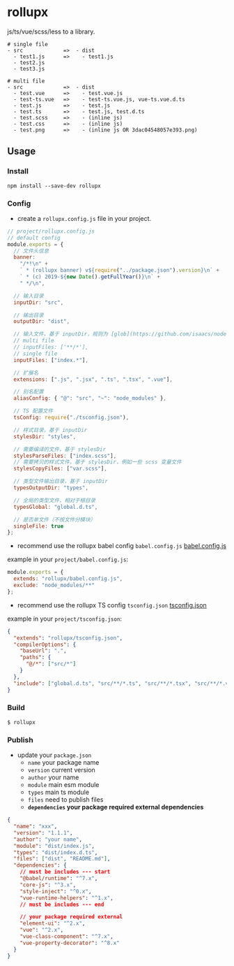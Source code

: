 # rollupx

js/ts/vue/scss/less to a library.

```
# single file
- src             =>  - dist
  - test1.js      =>    - test1.js
  - test2.js
  - test3.js

# multi file
- src             =>  - dist
  - test.vue      =>    - test.vue.js
  - test-ts.vue   =>    - test-ts.vue.js, vue-ts.vue.d.ts
  - test.js       =>    - test.js
  - test.ts       =>    - test.js, test.d.ts
  - test.scss     =>    - (inline js)
  - test.css      =>    - (inline js)
  - test.png      =>    - (inline js OR 3dac04548057e393.png)
```

## Usage

### Install

```
npm install --save-dev rollupx
```

### Config

- create a `rollupx.config.js` file in your project.

```js
// project/rollupx.config.js
// default config
module.exports = {
  // 文件头信息
  banner:
    "/*!\n" +
    ` * (rollupx banner) v${require("../package.json").version}\n` +
    ` * (c) 2019-${new Date().getFullYear()}\n` +
    " */\n",

  // 输入目录
  inputDir: "src",

  // 输出目录
  outputDir: "dist",

  // 输入文件，基于 inputDir，规则为 [glob](https://github.com/isaacs/node-glob) 语句
  // multi file
  // inputFiles: ['**/*'],
  // single file
  inputFiles: ["index.*"],

  // 扩展名
  extensions: [".js", ".jsx", ".ts", ".tsx", ".vue"],

  // 别名配置
  aliasConfig: { "@": "src", "~": "node_modules" },

  // TS 配置文件
  tsConfig: require("./tsconfig.json"),

  // 样式目录，基于 inputDir
  stylesDir: "styles",

  // 需要编译的文件，基于 stylesDir
  stylesParseFiles: ["index.scss"],
  // 需要拷贝的样式文件，基于 stylesDir，例如一些 scss 变量文件
  stylesCopyFiles: ["var.scss"],

  // 类型文件输出目录，基于 inputDir
  typesOutputDir: "types",

  // 全局的类型文件，相对于根目录
  typesGlobal: "global.d.ts",

  // 是否单文件（不按文件分模块）
  singleFile: true
};
```

- recommend use the rollupx babel config `babel.config.js` [babel.config.js](./babel.config.js)

example in your `project/babel.config.js`:

```js
module.exports = {
  extends: "rollupx/babel.config.js",
  exclude: "node_modules/**"
};
```

- recommend use the rollupx TS config `tsconfig.json` [tsconfig.json](./tsconfig.json)

example in your `project/tsconfig.json`:

```json
{
  "extends": "rollupx/tsconfig.json",
  "compilerOptions": {
    "baseUrl": ".",
    "paths": {
      "@/*": ["src/*"]
    }
  },
  "include": ["global.d.ts", "src/**/*.ts", "src/**/*.tsx", "src/**/*.vue"]
}
```

### Build

```shell
$ rollupx
```

### Publish

- update your `package.json`
  - `name` your package name
  - `version` current version
  - `author` your name
  - `module` main esm module
  - `types` main ts module
  - `files` need to publish files
  - **`dependencies` your package required external dependencies**

```json
{
  "name": "xxx",
  "version": "1.1.1",
  "author": "your name",
  "module": "dist/index.js",
  "types": "dist/index.d.ts",
  "files": ["dist", "README.md"],
  "dependencies": {
    // must be includes --- start
    "@babel/runtime": "^7.x",
    "core-js": "^3.x",
    "style-inject": "^0.x",
    "vue-runtime-helpers": "^1.x",
    // must be includes --- end

    // your package required external
    "element-ui": "^2.x",
    "vue": "^2.x",
    "vue-class-component": "^7.x",
    "vue-property-decorator": "^8.x"
  }
}
```
